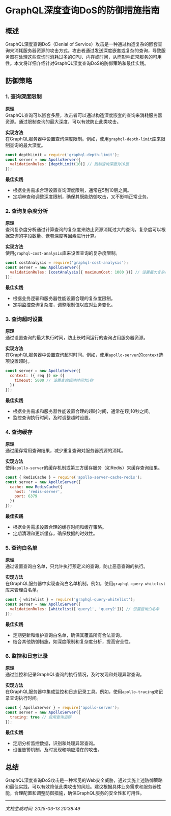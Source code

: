 # GraphQL深度查询DoS的防御措施指南

## 概述

GraphQL深度查询DoS（Denial of Service）攻击是一种通过构造复杂的嵌套查询来消耗服务器资源的攻击方式。攻击者通过发送深度嵌套或复杂的查询，导致服务器在处理这些查询时消耗过多的CPU、内存或时间，从而影响正常服务的可用性。本文将详细介绍针对GraphQL深度查询DoS的防御策略和最佳实践。

## 防御策略

### 1. 查询深度限制

**原理**  
GraphQL查询可以嵌套多层，攻击者可以通过构造深度嵌套的查询来消耗服务器资源。通过限制查询的最大深度，可以有效防止此类攻击。

**实现方法**  
在GraphQL服务器中设置查询深度限制。例如，使用`graphql-depth-limit`库来限制查询的最大深度。

```javascript
const depthLimit = require('graphql-depth-limit');
const server = new ApolloServer({
  validationRules: [depthLimit(10)] // 限制查询深度为10层
});
```

**最佳实践**  
- 根据业务需求合理设置查询深度限制，通常在5到10层之间。
- 定期审查和调整深度限制，确保其既能防御攻击，又不影响正常业务。

### 2. 查询复杂度分析

**原理**  
查询复杂度分析通过计算查询的复杂度来防止资源消耗过大的查询。复杂度可以根据查询的字段数量、嵌套深度等因素进行计算。

**实现方法**  
使用`graphql-cost-analysis`库来设置查询的复杂度限制。

```javascript
const costAnalysis = require('graphql-cost-analysis');
const server = new ApolloServer({
  validationRules: [costAnalysis({ maximumCost: 1000 })] // 设置最大复杂度为1000
});
```

**最佳实践**  
- 根据业务逻辑和服务器性能设置合理的复杂度限制。
- 定期监控查询复杂度，调整限制值以应对业务变化。

### 3. 查询超时设置

**原理**  
通过设置查询的最大执行时间，防止长时间运行的查询占用服务器资源。

**实现方法**  
在GraphQL服务器中设置查询超时时间。例如，使用`apollo-server`的`context`选项设置超时。

```javascript
const server = new ApolloServer({
  context: ({ req }) => ({
    timeout: 5000 // 设置查询超时时间为5秒
  })
});
```

**最佳实践**  
- 根据业务需求和服务器性能设置合理的超时时间，通常在1到10秒之间。
- 监控查询执行时间，及时调整超时设置。

### 4. 查询缓存

**原理**  
通过缓存常用查询结果，减少重复查询对服务器资源的消耗。

**实现方法**  
使用`apollo-server`的缓存机制或第三方缓存服务（如Redis）来缓存查询结果。

```javascript
const { RedisCache } = require('apollo-server-cache-redis');
const server = new ApolloServer({
  cache: new RedisCache({
    host: 'redis-server',
    port: 6379
  })
});
```

**最佳实践**  
- 根据业务需求设置合理的缓存时间和缓存策略。
- 定期清理和更新缓存，确保数据的时效性。

### 5. 查询白名单

**原理**  
通过设置查询白名单，只允许执行预定义的查询，防止恶意查询的执行。

**实现方法**  
在GraphQL服务器中实现查询白名单机制。例如，使用`graphql-query-whitelist`库来管理白名单。

```javascript
const { whitelist } = require('graphql-query-whitelist');
const server = new ApolloServer({
  validationRules: [whitelist(['query1', 'query2'])] // 设置查询白名单
});
```

**最佳实践**  
- 定期更新和维护查询白名单，确保其覆盖所有合法查询。
- 结合其他防御措施，如深度限制和复杂度分析，提高安全性。

### 6. 监控和日志记录

**原理**  
通过监控和记录GraphQL查询的执行情况，及时发现和处理异常查询。

**实现方法**  
在GraphQL服务器中集成监控和日志记录工具。例如，使用`apollo-tracing`来记录查询执行时间。

```javascript
const { ApolloServer } = require('apollo-server');
const server = new ApolloServer({
  tracing: true // 启用查询追踪
});
```

**最佳实践**  
- 定期分析监控数据，识别和处理异常查询。
- 设置告警机制，及时发现和响应潜在的攻击。

## 总结

GraphQL深度查询DoS攻击是一种常见的Web安全威胁，通过实施上述防御策略和最佳实践，可以有效降低此类攻击的风险。建议根据具体业务需求和服务器性能，合理配置和调整防御措施，确保GraphQL服务的安全性和可用性。

---

*文档生成时间: 2025-03-13 20:38:49*
